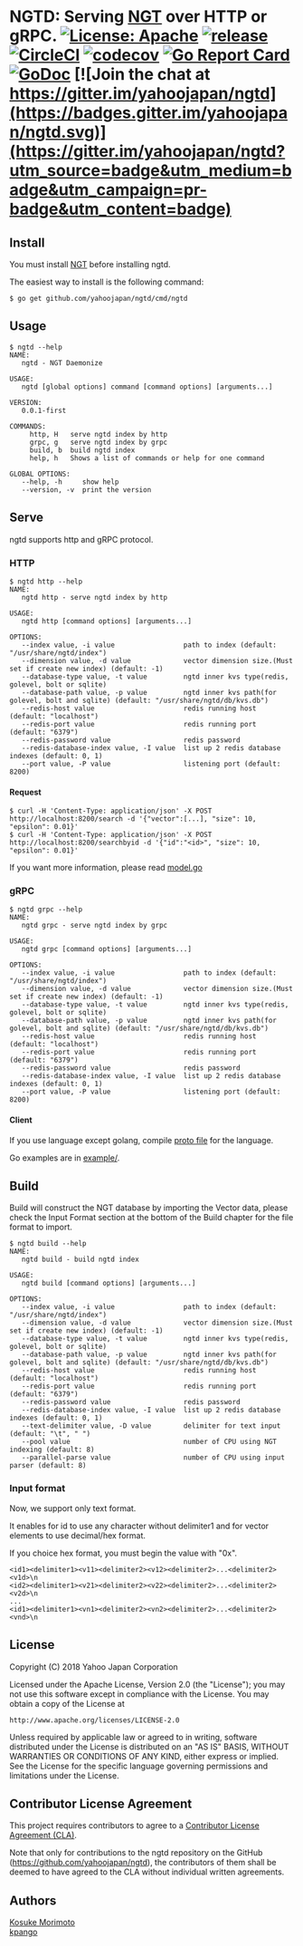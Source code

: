 # NGTD: Serving [NGT](https://github.com/yahoojapan/NGT) over HTTP or gRPC. [![License: Apache](https://img.shields.io/badge/License-Apache%202.0-blue.svg)](https://opensource.org/licenses/Apache-2.0) [![release](https://img.shields.io/github/release/yahoojapan/ngtd.svg)](https://github.com/yahoojapan/ngtd/releases/latest) [![CircleCI](https://circleci.com/gh/yahoojapan/ngtd.svg?style=shield)](https://circleci.com/gh/yahoojapan/ngtd) [![codecov](https://codecov.io/gh/yahoojapan/ngtd/branch/master/graph/badge.svg)](https://codecov.io/gh/yahoojapan/ngtd) [![Go Report Card](https://goreportcard.com/badge/github.com/yahoojapan/ngtd)](https://goreportcard.com/report/github.com/yahoojapan/ngtd) [![GoDoc](http://godoc.org/github.com/yahoojapan/ngtd?status.svg)](http://godoc.org/github.com/yahoojapan/ngtd) [![Join the chat at https://gitter.im/yahoojapan/ngtd](https://badges.gitter.im/yahoojapan/ngtd.svg)](https://gitter.im/yahoojapan/ngtd?utm_source=badge&utm_medium=badge&utm_campaign=pr-badge&utm_content=badge)

Install
-------
You must install [NGT](https://github.com/yahoojapan/NGT) before installing ngtd.

The easiest way to install is the following command:
```
$ go get github.com/yahoojapan/ngtd/cmd/ngtd
```

Usage
-----
```
$ ngtd --help
NAME:
   ngtd - NGT Daemonize

USAGE:
   ngtd [global options] command [command options] [arguments...]

VERSION:
   0.0.1-first

COMMANDS:
     http, H   serve ngtd index by http
     grpc, g   serve ngtd index by grpc
     build, b  build ngtd index
     help, h   Shows a list of commands or help for one command

GLOBAL OPTIONS:
   --help, -h     show help
   --version, -v  print the version
```

## Serve
ngtd supports http and gRPC protocol.
### HTTP
```
$ ngtd http --help
NAME:
   ngtd http - serve ngtd index by http

USAGE:
   ngtd http [command options] [arguments...]

OPTIONS:
   --index value, -i value                 path to index (default: "/usr/share/ngtd/index")
   --dimension value, -d value             vector dimension size.(Must set if create new index) (default: -1)
   --database-type value, -t value         ngtd inner kvs type(redis, golevel, bolt or sqlite)
   --database-path value, -p value         ngtd inner kvs path(for golevel, bolt and sqlite) (default: "/usr/share/ngtd/db/kvs.db")
   --redis-host value                      redis running host (default: "localhost")
   --redis-port value                      redis running port (default: "6379")
   --redis-password value                  redis password
   --redis-database-index value, -I value  list up 2 redis database indexes (default: 0, 1)
   --port value, -P value                  listening port (default: 8200)
```

#### Request
```
$ curl -H 'Content-Type: application/json' -X POST http://localhost:8200/search -d '{"vector":[...], "size": 10, "epsilon": 0.01}'
$ curl -H 'Content-Type: application/json' -X POST http://localhost:8200/searchbyid -d '{"id":"<id>", "size": 10, "epsilon": 0.01}'
```
If you want more information, please read [model.go](model/model.go)

### gRPC
```
$ ngtd grpc --help
NAME:
   ngtd grpc - serve ngtd index by grpc

USAGE:
   ngtd grpc [command options] [arguments...]

OPTIONS:
   --index value, -i value                 path to index (default: "/usr/share/ngtd/index")
   --dimension value, -d value             vector dimension size.(Must set if create new index) (default: -1)
   --database-type value, -t value         ngtd inner kvs type(redis, golevel, bolt or sqlite)
   --database-path value, -p value         ngtd inner kvs path(for golevel, bolt and sqlite) (default: "/usr/share/ngtd/db/kvs.db")
   --redis-host value                      redis running host (default: "localhost")
   --redis-port value                      redis running port (default: "6379")
   --redis-password value                  redis password
   --redis-database-index value, -I value  list up 2 redis database indexes (default: 0, 1)
   --port value, -P value                  listening port (default: 8200)
```

#### Client
If you use language except golang, compile [proto file](proto/ngtd.proto) for the language.

Go examples are in [example/](example/).

## Build
Build will construct the NGT database by importing the Vector data, please check the Input Format section at the bottom of the Build chapter for the file format to import.
```
$ ngtd build --help
NAME:
   ngtd build - build ngtd index

USAGE:
   ngtd build [command options] [arguments...]

OPTIONS:
   --index value, -i value                 path to index (default: "/usr/share/ngtd/index")
   --dimension value, -d value             vector dimension size.(Must set if create new index) (default: -1)
   --database-type value, -t value         ngtd inner kvs type(redis, golevel, bolt or sqlite)
   --database-path value, -p value         ngtd inner kvs path(for golevel, bolt and sqlite) (default: "/usr/share/ngtd/db/kvs.db")
   --redis-host value                      redis running host (default: "localhost")
   --redis-port value                      redis running port (default: "6379")
   --redis-password value                  redis password
   --redis-database-index value, -I value  list up 2 redis database indexes (default: 0, 1)
   --text-delimiter value, -D value        delimiter for text input (default: "\t", " ")
   --pool value                            number of CPU using NGT indexing (default: 8)
   --parallel-parse value                  number of CPU using input parser (default: 8)
```

### Input format
Now, we support only text format.

It enables for id to use any character without delimiter1 and for vector elements to use decimal/hex format.

If you choice hex format, you must begin the value with "0x".
```
<id1><delimiter1><v11><delimiter2><v12><delimiter2>...<delimiter2><v1d>\n
<id2><delimiter1><v21><delimiter2><v22><delimiter2>...<delimiter2><v2d>\n
...
<id1><delimiter1><vn1><delimiter2><vn2><delimiter2>...<delimiter2><vnd>\n
```

License
-------

Copyright (C) 2018 Yahoo Japan Corporation

Licensed under the Apache License, Version 2.0 (the "License");
you may not use this software except in compliance with the License.
You may obtain a copy of the License at

    http://www.apache.org/licenses/LICENSE-2.0

Unless required by applicable law or agreed to in writing, software
distributed under the License is distributed on an "AS IS" BASIS,
WITHOUT WARRANTIES OR CONDITIONS OF ANY KIND, either express or implied.
See the License for the specific language governing permissions and
limitations under the License.

Contributor License Agreement
-----------------------------

This project requires contributors to agree to a [Contributor License Agreement (CLA)](https://gist.github.com/ydnjp/3095832f100d5c3d2592).

Note that only for contributions to the ngtd repository on the GitHub (https://github.com/yahoojapan/ngtd), the contributors of them shall be deemed to have agreed to the CLA without individual written agreements.

Authors
-------

[Kosuke Morimoto](https://github.com/kou-m)  
[kpango](https://github.com/kpango)
